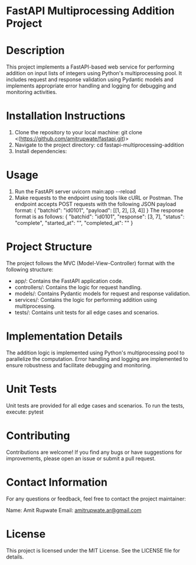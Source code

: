 # FastAPI Multiprocessing Addition Project

# Description
This project implements a FastAPI-based web service for performing addition on input lists of integers using Python's multiprocessing pool. It includes request and response validation using Pydantic models and implements appropriate error handling and logging for debugging and monitoring activities.

# Installation Instructions
1. Clone the repository to your local machine:
git clone <(https://github.com/amitrupwate/fastapi.git)>
2. Navigate to the project directory:
cd fastapi-multiprocessing-addition
3. Install dependencies:

# Usage
1. Run the FastAPI server
uvicorn main:app --reload
2. Make requests to the endpoint using tools like cURL or Postman. The endpoint accepts POST requests with the following JSON payload format:
{
    "batchid": "id0101",
    "payload": [[1, 2], [3, 4]]
}
The response format is as follows:
{
    "batchid": "id0101",
    "response": [3, 7],
    "status": "complete",
    "started_at": "<timestamp>",
    "completed_at": "<timestamp>"
}

# Project Structure
The project follows the MVC (Model-View-Controller) format with the following structure:

* app/: Contains the FastAPI application code.
* controllers/: Contains the logic for request handling.
* models/: Contains Pydantic models for request and response validation.
* services/: Contains the logic for performing addition using multiprocessing.
* tests/: Contains unit tests for all edge cases and scenarios.

# Implementation Details
The addition logic is implemented using Python's multiprocessing pool to parallelize the computation. Error handling and logging are implemented to ensure robustness and facilitate debugging and monitoring.

# Unit Tests
Unit tests are provided for all edge cases and scenarios. To run the tests, execute:
pytest

# Contributing
Contributions are welcome! If you find any bugs or have suggestions for improvements, please open an issue or submit a pull request.

# Contact Information
For any questions or feedback, feel free to contact the project maintainer:

Name: Amit Rupwate
Email: amitrupwate.ar@gmail.com

# License
This project is licensed under the MIT License. See the LICENSE file for details.

 
